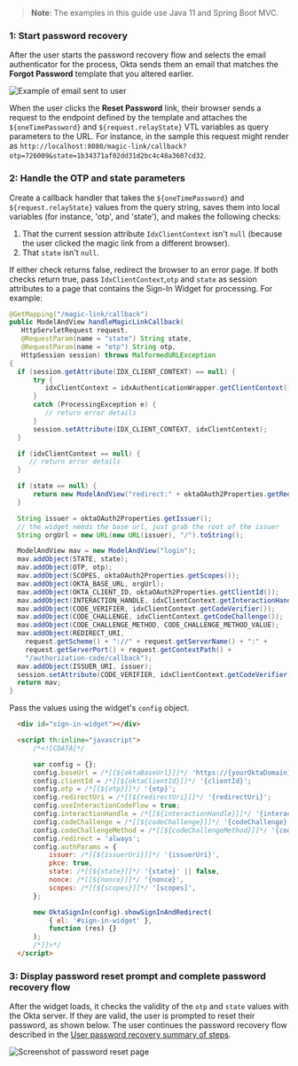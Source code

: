 > **Note**: The examples in this guide use Java 11 and Spring Boot MVC.

### 1: Start password recovery

After the user starts the password recovery flow and selects the email authenticator for the process, Okta sends them an email that matches the **Forgot Password** template that you altered earlier.

<div class="three-quarter">

![Example of email sent to user](/img/advanced-use-cases/custom-pwd-recovery-custom-email.png)

</div>

When the user clicks the **Reset Password** link, their browser sends a request to the endpoint defined by the template and attaches the `${oneTimePassword}` and `${request.relayState}` VTL variables as query parameters to the URL. For instance, in the sample this request might render as `http://localhost:8080/magic-link/callback?otp=726009&state=1b34371af02dd31d2bc4c48a3607cd32`.

### 2: Handle the OTP and state parameters

Create a callback handler that takes the `${oneTimePassword}` and `${request.relayState}` values from the query string, saves them into local variables (for instance, 'otp', and 'state'), and makes the following checks:

1. That the current session attribute `IdxClientContext` isn't `null` (because the user clicked the magic link from a different browser).
2. That `state` isn't `null`.

If either check returns false, redirect the browser to an error page. If both checks return true, pass `IdxClientContext`,`otp` and `state` as session attributes to a page that contains the Sign-In Widget for processing. For example:

```java
@GetMapping("/magic-link/callback")
public ModelAndView handleMagicLinkCallback(
   HttpServletRequest request,
   @RequestParam(name = "state") String state,
   @RequestParam(name = "otp") String otp,
   HttpSession session) throws MalformedURLException
{
  if (session.getAttribute(IDX_CLIENT_CONTEXT) == null) {
      try {
         idxClientContext = idxAuthenticationWrapper.getClientContext();
      }
      catch (ProcessingException e) {
         // return error details
      }
      session.setAttribute(IDX_CLIENT_CONTEXT, idxClientContext);
  }

  if (idxClientContext == null) {
     // return error details
  }

  if (state == null) {
      return new ModelAndView("redirect:" + oktaOAuth2Properties.getRedirectUri());
  }

  String issuer = oktaOAuth2Properties.getIssuer();
  // the widget needs the base url, just grab the root of the issuer
  String orgUrl = new URL(new URL(issuer), "/").toString();

  ModelAndView mav = new ModelAndView("login");
  mav.addObject(STATE, state);
  mav.addObject(OTP, otp);
  mav.addObject(SCOPES, oktaOAuth2Properties.getScopes());
  mav.addObject(OKTA_BASE_URL, orgUrl);
  mav.addObject(OKTA_CLIENT_ID, oktaOAuth2Properties.getClientId());
  mav.addObject(INTERACTION_HANDLE, idxClientContext.getInteractionHandle());
  mav.addObject(CODE_VERIFIER, idxClientContext.getCodeVerifier());
  mav.addObject(CODE_CHALLENGE, idxClientContext.getCodeChallenge());
  mav.addObject(CODE_CHALLENGE_METHOD, CODE_CHALLENGE_METHOD_VALUE);
  mav.addObject(REDIRECT_URI,
    request.getScheme() + "://" + request.getServerName() + ":" +
    request.getServerPort() + request.getContextPath() +
    "/authorization-code/callback");
  mav.addObject(ISSUER_URI, issuer);
  session.setAttribute(CODE_VERIFIER, idxClientContext.getCodeVerifier());
  return mav;
}
```

Pass the values using the widget's `config` object.

```html
  <div id="sign-in-widget"></div>

  <script th:inline="javascript">
      /*<![CDATA[*/

      var config = {};
      config.baseUrl = /*[[${oktaBaseUrl}]]*/ 'https://{yourOktaDomain}';
      config.clientId = /*[[${oktaClientId}]]*/ '{clientId}';
      config.otp = /*[[${otp}]]*/ '{otp}';
      config.redirectUri = /*[[${redirectUri}]]*/ '{redirectUri}';
      config.useInteractionCodeFlow = true;
      config.interactionHandle = /*[[${interactionHandle}]]*/ '{interactionHandle}';
      config.codeChallenge = /*[[${codeChallenge}]]*/ '{codeChallenge}';
      config.codeChallengeMethod = /*[[${codeChallengeMethod}]]*/ '{codeChallengeMethod}';
      config.redirect = 'always';
      config.authParams = {
          issuer: /*[[${issuerUri}]]*/ '{issuerUri}',
          pkce: true,
          state: /*[[${state}]]*/ '{state}' || false,
          nonce: /*[[${nonce}]]*/ '{nonce}',
          scopes: /*[[${scopes}]]*/ '[scopes]',
      };

      new OktaSignIn(config).showSignInAndRedirect(
          { el: '#sign-in-widget' },
          function (res) {}
      );
      /*]]>*/
  </script>
```

### 3: Display password reset prompt and complete password recovery flow

After the widget loads, it checks the validity of the `otp` and `state` values with the Okta server. If they are valid, the user is prompted to reset their password, as shown below. The user continues the password recovery flow described in the [User password recovery summary of steps](/docs/guides/oie-embedded-sdk-use-case-pwd-recovery-mfa/java/main/#summary-of-steps).

<div class="half border">

![Screenshot of password reset page](/img/advanced-use-cases/java-custom-pwd-recovery-custom-siw-reset-pwd-page.png "Password Reset Page")

</div>

